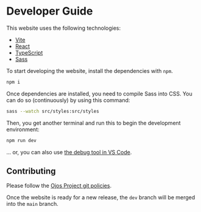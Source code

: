 # Developer Guide

This website uses the following technologies:

- [Vite](https://vitejs.dev/)
- [React](https://react.dev/)
- [TypeScript](https://typescriptlang.org/)
- [Sass](https://sass-lang.com/)

To start developing the website, install the dependencies with `npm`.

```bash
npm i
```

Once dependencies are installed, you need to compile Sass into CSS. You can do so (continuously) by using this command:

```bash
sass --watch src/styles:src/styles
```

Then, you get another terminal and run this to begin the development environment:

```bash
npm run dev
```

... or, you can also use [the debug tool in VS Code](https://code.visualstudio.com/docs/editor/debugging).

## Contributing

Please follow the
[Ojos Project git policies](https://docs.ojosproject.org/policies/git).

Once the website is ready for a new release, the `dev` branch will be merged into the `main` branch.
